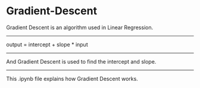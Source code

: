 # Gradient-Descent
Gradient Descent is an algorithm used in Linear Regression.
<hr>
output = intercept + slope * input
<hr>
And Gradient Descent is used to find the intercept and slope.
<hr>
This .ipynb file explains how Gradient Descent works.
